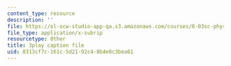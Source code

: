 ```yaml
---
content_type: resource
description: ''
file: https://ol-ocw-studio-app-qa.s3.amazonaws.com/courses/8-03sc-physics-iii-vibrations-and-waves-fall-2016/8313cf7c161c5d2192c48b4e0c3bea61_cektQp7QQhk.vtt
file_type: application/x-subrip
resourcetype: Other
title: 3play caption file
uid: 8313cf7c-161c-5d21-92c4-8b4e0c3bea61
---
```

